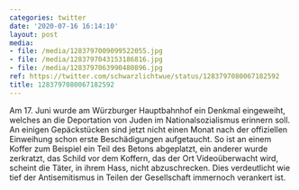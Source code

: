 ```yaml
---
categories: twitter
date: '2020-07-16 16:14:10'
layout: post
media:
- file: /media/1283797009099522055.jpg
- file: /media/1283797043153186816.jpg
- file: /media/1283797063990480896.jpg
ref: https://twitter.com/schwarzlichtwue/status/1283797080067182592
title: 1283797080067182592
---
```

Am 17. Juni wurde am Würzburger Hauptbahnhof ein Denkmal eingeweiht, welches an die Deportation von Juden im Nationalsozialismus erinnern soll. An einigen Gepäckstücken sind jetzt nicht einen Monat nach der offiziellen Einweihung schon erste Beschädigungen aufgetaucht. 
So ist an einem Koffer zum Beispiel ein Teil des Betons abgeplatzt, ein anderer wurde zerkratzt, das Schild vor dem Koffern, das der Ort Videoüberwacht wird, scheint die Täter, in ihrem Hass, nicht abzuschrecken.
Dies verdeutlicht wie tief der Antisemitismus in Teilen der Gesellschaft immernoch verankert ist.